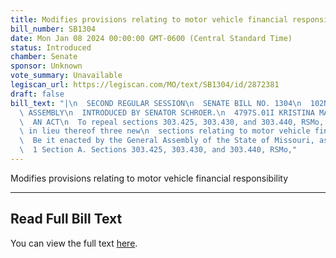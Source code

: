 ```yaml
---
title: Modifies provisions relating to motor vehicle financial responsibility
bill_number: SB1304
date: Mon Jan 08 2024 00:00:00 GMT-0600 (Central Standard Time)
status: Introduced
chamber: Senate
sponsor: Unknown
vote_summary: Unavailable
legiscan_url: https://legiscan.com/MO/text/SB1304/id/2872381
draft: false
bill_text: "|\n  SECOND REGULAR SESSION\n  SENATE BILL NO. 1304\n  102ND GENERA L\
  \ ASSEMBLY\n  INTRODUCED BY SENATOR SCHROER.\n  4797S.01I KRISTINA MARTIN, Secretary\n\
  \  AN ACT\n  To repeal sections 303.425, 303.430, and 303.440, RSMo, and to enact\
  \ in lieu thereof three new\n  sections relating to motor vehicle financial responsibility.\n\
  \  Be it enacted by the General Assembly of the State of Missouri, as follows:\n\
  \  1 Section A. Sections 303.425, 303.430, and 303.440, RSMo,"
---
```

Modifies provisions relating to motor vehicle financial responsibility

---

## Read Full Bill Text

You can view the full text [here](https://legiscan.com/MO/text/SB1304/id/2872381).
